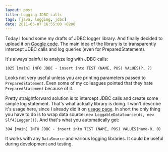 ```yaml
---
layout: post
title: Logging JDBC calls
tags: [java, logging, jdbc]
date: 2011-03-07 16:55:00 +0200
---
```

Today I found some my drafts of JDBC logger library. And finally decided to upload it on [Google code][1]. The main idea of the library is to transparently intercept JDBC calls and log queries (even for PreparedStatement).

<!-- more -->

It's always painful to analyze log with JDBC calls:

	1025 [main] INFO JDBC - insert into TEST (NAME, POS) VALUES(?, ?)

Looks not very useful unless you are printing parameters passed to `PreparedStatement`. Even some of my colleagues pointed that they hate `PreparedStatement` because of it.

Pretty straightforward solution is to intercept JDBC calls and create some simple log statement. That's what actually library is doing. I won't describe it's usage here, since I already did it on [usage page][2]. In short the only thing you have to do is to wrap data source: `new LoggableDataSource(ds, new Slf4JLogger())`. And that's what you automatically get:

	394 [main] INFO JDBC - insert into TEST (NAME, POS) VALUES(name-0, 0)

It works with any `DataSource` and various logging libraries. It could be useful during development and testing.

[1]: http://code.google.com/p/jdbc-logger/
[2]: http://code.google.com/p/jdbc-logger/wiki/Usage
